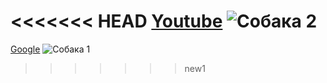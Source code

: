 <<<<<<< HEAD
[Youtube](https://www.youtube.com/)
![Собака 2](https://wpapers.ru/wallpapers/animals/Dogs/13319/PREV_%D0%A1%D0%BF%D1%8F%D1%89%D0%B8%D0%B9-%D0%BF%D1%91%D1%81%D0%B8%D0%BA.jpg)
=======
[Google](https://www.google.com/?&bih=937&biw=1920&hl=ru)
![Собака 1](https://encrypted-tbn0.gstatic.com/images?q=tbn:ANd9GcS3hiFxt7EzQoF2i8f_GQmDQVYV-o5VKeZUXw&usqp=CAU)
>>>>>>> new1
